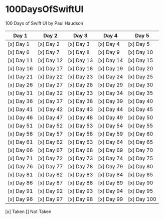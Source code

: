 # 100DaysOfSwiftUI
100 Days of Swift UI by Paul Haudson

| Day 1      | Day 2      | Day 3      | Day 4      | Day 5      |
|------------|------------|------------|------------|------------|
| [x] Day 1  | [x] Day 2  | [x] Day 3  | [x] Day 4  | [x] Day 5  |
| [x] Day 6  | [x] Day 7  | [x] Day 8  | [x] Day 9  | [x] Day 10 |
| [x] Day 11 | [x] Day 12 | [x] Day 13 | [x] Day 14 | [x] Day 15 |
| [x] Day 16 | [x] Day 17 | [x] Day 18 | [x] Day 19 | [x] Day 20 |
| [x] Day 21 | [x] Day 22 | [x] Day 23 | [x] Day 24 | [x] Day 25 |
| [x] Day 26 | [x] Day 27 | [x] Day 28 | [x] Day 29 | [x] Day 30 |
| [x] Day 31 | [x] Day 32 | [x] Day 33 | [x] Day 34 | [x] Day 35 |
| [x] Day 36 | [x] Day 37 | [x] Day 38 | [x] Day 39 | [x] Day 40 |
| [x] Day 41 | [x] Day 42 | [x] Day 43 | [x] Day 44 | [x] Day 45 |
| [x] Day 46 | [x] Day 47 | [x] Day 48 | [x] Day 49 | [x] Day 50 |
| [x] Day 51 | [x] Day 52 | [x] Day 53 | [x] Day 54 | [x] Day 55 |
| [x] Day 56 | [x] Day 57 | [x] Day 58 | [x] Day 59 | [x] Day 60 |
| [x] Day 61 | [x] Day 62 | [x] Day 63 | [x] Day 64 | [x] Day 65 |
| [x] Day 66 | [x] Day 67 | [x] Day 68 | [x] Day 69 | [x] Day 70 |
| [x] Day 71 | [x] Day 72 | [x] Day 73 | [x] Day 74 | [x] Day 75 |
| [x] Day 76 | [x] Day 77 | [x] Day 78 | [x] Day 79 | [x] Day 80 |
| [x] Day 81 | [x] Day 82 | [x] Day 83 | [x] Day 84 | [x] Day 85 |
| [x] Day 86 | [x] Day 87 | [x] Day 88 | [x] Day 89 | [x] Day 90 |
| [x] Day 91 | [x] Day 92 | [x] Day 93 | [x] Day 94 | [x] Day 95 |
| [x] Day 96 | [x] Day 97 | [x] Day 98 | [x] Day 99 | [x] Day 100|

[x] Taken
[] Not Taken
